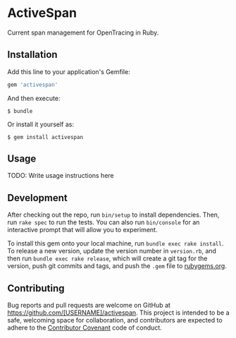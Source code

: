 # ActiveSpan

Current span management for OpenTracing in Ruby.

## Installation

Add this line to your application's Gemfile:

```ruby
gem 'activespan'
```

And then execute:

    $ bundle

Or install it yourself as:

    $ gem install activespan

## Usage

TODO: Write usage instructions here

## Development

After checking out the repo, run `bin/setup` to install dependencies. Then, run `rake spec` to run the tests. You can also run `bin/console` for an interactive prompt that will allow you to experiment.

To install this gem onto your local machine, run `bundle exec rake install`. To release a new version, update the version number in `version.rb`, and then run `bundle exec rake release`, which will create a git tag for the version, push git commits and tags, and push the `.gem` file to [rubygems.org](https://rubygems.org).

## Contributing

Bug reports and pull requests are welcome on GitHub at https://github.com/[USERNAME]/activespan. This project is intended to be a safe, welcoming space for collaboration, and contributors are expected to adhere to the [Contributor Covenant](http://contributor-covenant.org) code of conduct.

